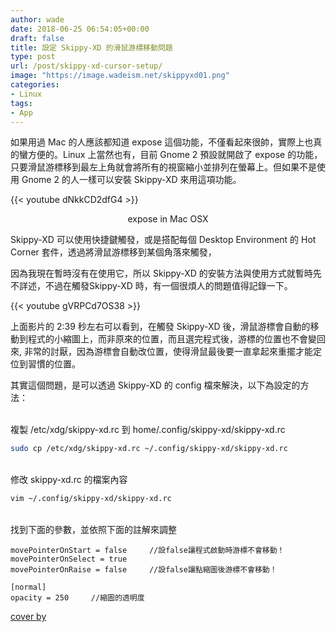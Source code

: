 ```yaml
---
author: wade
date: 2018-06-25 06:54:05+00:00
draft: false
title: 設定 Skippy-XD 的滑鼠游標移動問題
type: post
url: /post/skippy-xd-cursor-setup/
image: "https://image.wadeism.net/skippyxd01.png"
categories:
- Linux
tags:
- App
---
```


如果用過 Mac 的人應該都知道 expose 這個功能，不僅看起來很帥，實際上也真的蠻方便的。Linux 上當然也有，目前 Gnome 2 預設就開啟了 expose 的功能，只要滑鼠游標移到最左上角就會將所有的視窗縮小並排列在螢幕上。但如果不是使用 Gnome 2 的人一樣可以安裝 Skippy-XD 來用這項功能。

{{< youtube dNkkCD2dfG4 >}}
<div style="text-align: center">expose in Mac OSX</div>

Skippy-XD 可以使用快捷鍵觸發，或是搭配每個 Desktop Environment 的 Hot Corner 套件，透過將滑鼠游標移到某個角落來觸發，

因為我現在暫時沒有在使用它，所以 Skippy-XD 的安裝方法與使用方式就暫時先不詳述，不過在觸發Skippy-XD 時，有一個很煩人的問題值得記錄一下。

{{< youtube gVRPCd7OS38 >}}

上面影片的 2:39 秒左右可以看到，在觸發 Skippy-XD 後，滑鼠游標會自動的移動到程式的小縮圖上，而非原來的位置，而且選完程式後，游標的位置也不會變回來, 非常的討厭，因為游標會自動改位置，使得滑鼠最後要一直拿起來重擺才能定位到習慣的位置。

其實這個問題，是可以透過 Skippy-XD 的 config 檔來解決，以下為設定的方法：

\
複製 /etc/xdg/skippy-xd.rc 到 home/.config/skippy-xd/skippy-xd.rc
    
```bash
sudo cp /etc/xdg/skippy-xd.rc ~/.config/skippy-xd/skippy-xd.rc
```

\
修改 skippy-xd.rc 的檔案內容
    
```bash
vim ~/.config/skippy-xd/skippy-xd.rc
```

\
找到下面的參數，並依照下面的註解來調整
    
```vim
movePointerOnStart = false     //設false讓程式啟動時游標不會移動！
movePointerOnSelect = true
movePointerOnRaise = false     //設false讓點縮圖後游標不會移動！

[normal]
opacity = 250     //縮圖的透明度
```

[cover by](http://linuxg.net/how-to-install-skippy-xd-0-5-1-on-ubuntu-14-04-ubuntu-12-04-and-derivative-systems-all-using-either-lxde-or-xfce/)
